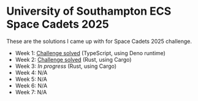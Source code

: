 # University of Southampton ECS Space Cadets 2025

These are the solutions I came up with for Space Cadets 2025 challenge.

- Week 1: [Challenge solved](./SCChallengeEmail) (TypeScript, using Deno runtime)
- Week 2: [Challenge solved](./SCChallengeBareBones) (Rust, using Cargo)
- Week 3: _In progress_ (Rust, using Cargo)
- Week 4: N/A
- Week 5: N/A
- Week 6: N/A
- Week 7: N/A

